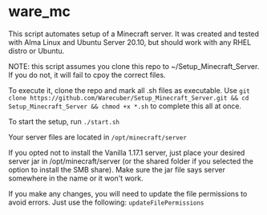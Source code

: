 # ware_mc

This script automates setup of a Minecraft server. It was created and tested with Alma Linux and Ubuntu Server 20.10, but should work with any RHEL distro or Ubuntu.

NOTE: this script assumes you clone this repo to ~/Setup_Minecraft_Server. If you do not, it will fail to cpoy the correct files.

To execute it, clone the repo and mark all .sh files as executable.
Use `git clone https://github.com/Warecuber/Setup_Minecraft_Server.git && cd Setup_Minecraft_Server && chmod +x *.sh` to complete this all at once.

To start the setup, run `./start.sh`

Your server files are located in `/opt/minecraft/server`

If you opted not to install the Vanilla 1.17.1 server, just place your desired server jar in /opt/minecraft/server (or the shared folder if you selected the option to install the SMB share). Make sure the jar file says server somewhere in the name or it won't work.

If you make any changes, you will need to update the file permissions to avoid errors. Just use the following:
`updateFilePermissions`
